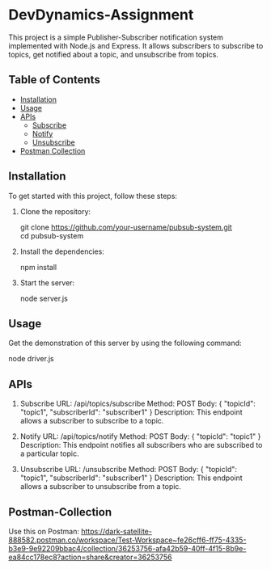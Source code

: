 # DevDynamics-Assignment

This project is a simple Publisher-Subscriber notification system implemented with Node.js and Express. It allows subscribers to subscribe to topics, get notified about a topic, and unsubscribe from topics.

## Table of Contents

- [Installation](#installation)
- [Usage](#usage)
- [APIs](#apis)
  - [Subscribe](#subscribe)
  - [Notify](#notify)
  - [Unsubscribe](#unsubscribe)
- [Postman Collection](#postman-collection)

## Installation

To get started with this project, follow these steps:

1. Clone the repository:

   git clone https://github.com/your-username/pubsub-system.git  
   cd pubsub-system

2. Install the dependencies:

   npm install
   
3. Start the server:

   node server.js

## Usage

Get the demonstration of this server by using the following command:

node driver.js

## APIs

1. Subscribe
    URL: /api/topics/subscribe
    Method: POST
    Body:
      {
      "topicId": "topic1",
      "subscriberId": "subscriber1"
      }
    Description: This endpoint allows a subscriber to subscribe to a topic.

2. Notify
    URL: /api/topics/notify
    Method: POST
    Body:
      {
      "topicId": "topic1"
      }
    Description: This endpoint notifies all subscribers who are subscribed to a particular topic.

4. Unsubscribe
    URL: /unsubscribe
    Method: POST
    Body:
      {
       "topicId": "topic1",
       "subscriberId": "subscriber1"
      }
   Description: This endpoint allows a subscriber to unsubscribe from a topic.

## Postman-Collection

Use this on Postman:
https://dark-satellite-888582.postman.co/workspace/Test-Workspace~fe26cff6-ff75-4335-b3e9-9e92209bbac4/collection/36253756-afa42b59-40ff-4f15-8b9e-ea84cc178ec8?action=share&creator=36253756



